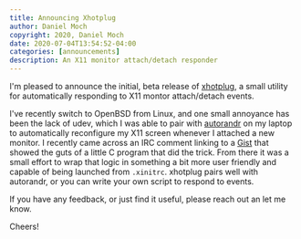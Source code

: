 ```yaml
---
title: Announcing Xhotplug
author: Daniel Moch
copyright: 2020, Daniel Moch
date: 2020-07-04T13:54:52-04:00
categories: [announcements]
description: An X11 monitor attach/detach responder
---
```

I'm pleased to announce the initial, beta release of
[xhotplug](https://dl.danielmoch.com/xhotplug), a small utility for
automatically responding to X11 montor attach/detach events.

I've recently switch to OpenBSD from Linux, and one small annoyance
has been the lack of udev, which I was able to pair with
[autorandr](https://github.com/phillipberndt/autorandr) on my laptop
to automatically reconfigure my X11 screen whenever I attached a new
monitor. I recently came across an IRC comment linking to a
[Gist](https://gist.github.com/mafrasi2/4ee01e0ba4dad20cf7a80ae463f32fca
) that showed the guts of a little C program that did the trick. From
there it was a small effort to wrap that logic in something a bit more
user friendly and capable of being launched from `.xinitrc`. xhotplug
pairs well with autorandr, or you can write your own script to respond
to events.

If you have any feedback, or just find it useful, please reach out
an let me know.

Cheers!
